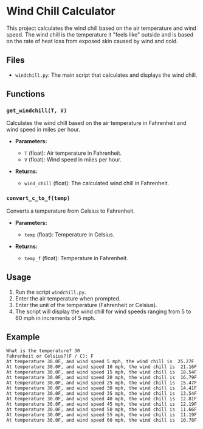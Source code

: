 # Wind Chill Calculator

This project calculates the wind chill based on the air temperature and wind speed. The wind chill is the temperature it "feels like" outside and is based on the rate of heat loss from exposed skin caused by wind and cold.

## Files

- `windchill.py`: The main script that calculates and displays the wind chill.

## Functions

### `get_windchill(T, V)`

Calculates the wind chill based on the air temperature in Fahrenheit and wind speed in miles per hour.

- **Parameters:**
  - `T` (float): Air temperature in Fahrenheit.
  - `V` (float): Wind speed in miles per hour.

- **Returns:**
  - `wind_chill` (float): The calculated wind chill in Fahrenheit.

### `convert_c_to_f(temp)`

Converts a temperature from Celsius to Fahrenheit.

- **Parameters:**
  - `temp` (float): Temperature in Celsius.

- **Returns:**
  - `temp_f` (float): Temperature in Fahrenheit.

## Usage

1. Run the script `windchill.py`.
2. Enter the air temperature when prompted.
3. Enter the unit of the temperature (Fahrenheit or Celsius).
4. The script will display the wind chill for wind speeds ranging from 5 to 60 mph in increments of 5 mph.

## Example

```plaintext
What is the temperature? 30
Fahrenheit or Celsius?(F / C): F
At temperature 30.0F, and wind speed 5 mph, the wind chill is  25.27F
At temperature 30.0F, and wind speed 10 mph, the wind chill is  21.16F
At temperature 30.0F, and wind speed 15 mph, the wind chill is  18.54F
At temperature 30.0F, and wind speed 20 mph, the wind chill is  16.79F
At temperature 30.0F, and wind speed 25 mph, the wind chill is  15.47F
At temperature 30.0F, and wind speed 30 mph, the wind chill is  14.41F
At temperature 30.0F, and wind speed 35 mph, the wind chill is  13.54F
At temperature 30.0F, and wind speed 40 mph, the wind chill is  12.81F
At temperature 30.0F, and wind speed 45 mph, the wind chill is  12.19F
At temperature 30.0F, and wind speed 50 mph, the wind chill is  11.66F
At temperature 30.0F, and wind speed 55 mph, the wind chill is  11.19F
At temperature 30.0F, and wind speed 60 mph, the wind chill is  10.78F
